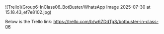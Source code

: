 
![Trello](Group6-InClass06_BotBuster/WhatsApp Image 2025-07-30 at 15.18.43_ef7e8102.jpg)

Below is the Trello link:
https://trello.com/b/w6ZDdTgS/botbuster-in-class-06
